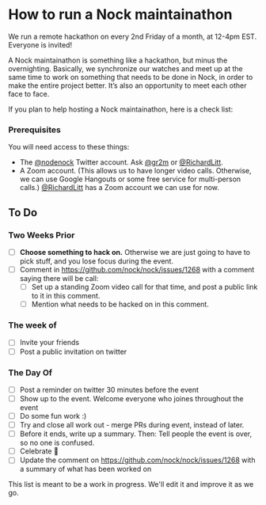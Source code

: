 # How to run a Nock maintainathon

We run a remote hackathon on every 2nd Friday of a month, at 12-4pm EST. Everyone is invited!

A Nock maintainathon is something like a hackathon, but minus the overnighting. Basically, we synchronize our watches and meet up at the same time to work on something that needs to be done in Nock, in order to make the entire project better. It’s also an opportunity to meet each other face to face.

If you plan to help hosting a Nock maintainathon, here is a check list:

### Prerequisites

You will need access to these things:

- The [@nodenock](https://twitter.com/nodenock/) Twitter account. Ask [@gr2m](https://github.com/gr2m) or [@RichardLitt](https://github.com/RichardLitt).
- A Zoom account. (This allows us to have longer video calls. Otherwise, we can use Google Hangouts or some free service for multi-person calls.) [@RichardLitt](http://github.com/RichardLitt) has a Zoom account we can use for now.

## To Do

### Two Weeks Prior

- [ ] **Choose something to hack on.** Otherwise we are just going to have to pick stuff, and you lose focus during the event.
- [ ] Comment in https://github.com/nock/nock/issues/1268 with a comment saying there will be call:
  - [ ] Set up a standing Zoom video call for that time, and post a public link to it in this comment.
  - [ ] Mention what needs to be hacked on in this comment.

### The week of

- [ ] Invite your friends
- [ ] Post a public invitation on twitter

### The Day Of

- [ ] Post a reminder on twitter 30 minutes before the event
- [ ] Show up to the event. Welcome everyone who joines throughout the event
- [ ] Do some fun work :)
- [ ] Try and close all work out - merge PRs during event, instead of later.
- [ ] Before it ends, write up a summary. Then: Tell people the event is over, so no one is confused. 
- [ ] Celebrate 🎉
- [ ] Update the comment on https://github.com/nock/nock/issues/1268 with a summary of what has been worked on

This list is meant to be a work in progress. We'll edit it and improve it as we go.
